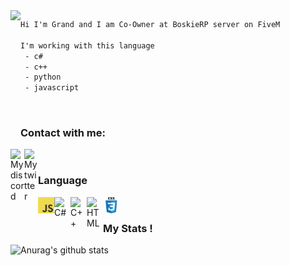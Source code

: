 <img align="left" height="200" src="https://media.giphy.com/media/l4FGrO9GOpt5xMZdS/giphy.gif"/>

```diff
Hi I'm Grand and I am Co-Owner at BoskieRP server on FiveM

I'm working with this language
 - c#
 - c++
 - python
 - javascript

```
<br />

### Contact with me:

<img align="left" alt="My discord" width="22px" src="https://cdn.jsdelivr.net/npm/simple-icons@v3/icons/discord.svg" />
<img align="left" alt="My twitter" width="22px" src="https://cdn.jsdelivr.net/npm/simple-icons@v3/icons/twitter.svg" />
<br />

### Language
[<img align="left" alt="JavaScript" width="26px" color="#F7DF1E" src="https://raw.githubusercontent.com/github/explore/80688e429a7d4ef2fca1e82350fe8e3517d3494d/topics/javascript/javascript.png" />][jsplaylist]
[<img align="left" alt="C#" width="26px" color="#F7DF1E" src="https://user-images.githubusercontent.com/70906215/127783951-3e155817-ffec-44db-a8a0-712dd3ce8baf.png" />][c#]
[<img align="left" alt="C++" width="26px" color="#F7DF1E" src="https://user-images.githubusercontent.com/70906215/127783996-b5391c16-f780-4143-8473-96173c24490c.png" />][c++]
[<img align="left" alt="HTML" width="26px" color="#F7DF1E" src="https://user-images.githubusercontent.com/70906215/127784206-c47578bc-8dba-47e8-a1d9-cea9894cecdd.png" />][html]
[<img align="left" alt="CSS" width="26px" color="#F7DF1E" src="https://raw.githubusercontent.com/github/explore/80688e429a7d4ef2fca1e82350fe8e3517d3494d/topics/css/css.png" />][css]





<br />

### My Stats !


![Anurag's github stats](https://github-readme-stats.vercel.app/api?username=Grandzik&theme=nord&count_private=true&show_icons=true)

<br />


[jsplaylist]: https://developer.mozilla.org/pl/docs/Web/JavaScript
[c#]: https://docs.microsoft.com/pl-pl/dotnet/csharp/
[c++]: https://www.w3schools.com/cpp/cpp_intro.asp
[html]: https://developer.mozilla.org/pl/docs/Learn/Getting_started_with_the_web/HTML_basics
[css]: https://developer.mozilla.org/pl/docs/Learn/Getting_started_with_the_web/CSS_basics
